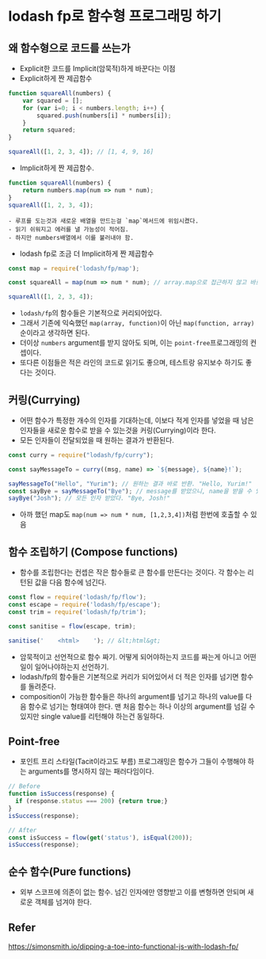 # lodash fp로 함수형 프로그래밍 하기

## 왜 함수형으로 코드를 쓰는가
- Explicit한 코드를 Implicit(암묵적)하게 바꾼다는 이점
- Explicit하게 짠 제곱함수
```js
function squareAll(numbers) {
    var squared = [];
    for (var i=0; i < numbers.length; i++) {
        squared.push(numbers[i] * numbers[i]);
    }
    return squared;
}

squareAll([1, 2, 3, 4]); // [1, 4, 9, 16]
```

- Implicit하게 짠 제곱함수.
```js
function squareAll(numbers) {
    return numbers.map(num => num * num);
}
squareAll([1, 2, 3, 4]);
```
    - 루프를 도는것과 새로운 배열을 만드는걸 `map`메서드에 위임시켰다.
    - 읽기 쉬워지고 에러를 낼 가능성이 적어짐.
    - 하지만 numbers배열에서 이를 불러내야 함.
- lodash fp로 조금 더 Implicit하게 짠 제곱함수
```js
const map = require('lodash/fp/map');

const squareAll = map(num => num * num); // array.map으로 접근하지 않고 바로 map을 부름. 그리고 함수에 arguments도 없음(커리되어서)

squareAll([1, 2, 3, 4]);
```

- `lodash/fp`의 함수들은 기본적으로 커리되어있다. 
- 그래서 기존에 익숙했던 `map(array, function)`이 아닌 `map(function, array)` 순이라고 생각하면 된다.
- 더이상 `numbers` argument를 받지 않아도 되며, 이는 `point-free`프로그래밍의 컨셉이다.
- 또다른 이점들은 적은 라인의 코드로 읽기도 좋으며, 테스트랑 유지보수 하기도 좋다는 것이다.

## 커링(Currying)
- 어떤 함수가 특정한 개수의 인자를 기대하는데, 이보다 적게 인자를 넣었을 때 남은 인자들을 새로운 함수로 받을 수 있는것을 커링(Currying)이라 한다.
- 모든 인자들이 전달되었을 때 원하는 결과가 반환된다.

```js
const curry = require("lodash/fp/curry");

const sayMessageTo = curry((msg, name) => `${message}, ${name}!`);

sayMessageTo("Hello", "Yurim"); // 원하는 결과 바로 반환. "Hello, Yurim!"
const sayBye = sayMessageTo("Bye"); // message를 받았으니, name을 받을 수 있는 새로운 함수 반환
sayBye("Josh"); // 모든 인자 받았다. "Bye, Josh!"
```
- 아까 했던 map도 `map(num => num * num, [1,2,3,4])`처럼 한번에 호출할 수 있음

## 함수 조립하기 (Compose functions)
- 함수를 조립한다는 컨셉은 작은 함수들로 큰 함수를 만든다는 것이다. 각 함수는 리턴된 값을 다음 함수에 넘긴다.
```js
const flow = require('lodash/fp/flow');
const escape = require('lodash/fp/escape');
const trim = require('lodash/fp/trim');

const sanitise = flow(escape, trim);

sanitise('    <html>    '); // &lt;html&gt;
```
- 암묵적이고 선언적으로 함수 짜기. 어떻게 되어야하는지 코드를 짜는게 아니고 어떤 일이 일어나야하는지 선언하기.
- lodash/fp의 함수들은 기본적으로 커리가 되어있어서 더 적은 인자를 넘기면 함수를 돌려준다.
- composition이 가능한 함수들은 하나의 argument를 넘기고 하나의 value를 다음 함수로 넘기는 형태여야 한다. 맨 처음 함수는 하나 이상의 argument를 넘길 수 있지만 single value를 리턴해야 하는건 동일하다.

## Point-free
- 포인트 프리 스타일(Tacit이라고도 부름) 프로그래밍은 함수가 그들이 수행해야 하는 arguments를 명시하지 않는 패러다임이다.

```js
// Before
function isSuccess(response) {
  if (response.status === 200) {return true;}
}
isSuccess(response);

// After
const isSuccess = flow(get('status'), isEqual(200));
isSuccess(response);
```

## 순수 함수(Pure functions)
- 외부 스코프에 의존이 없는 함수. 넘긴 인자에만 영향받고 이를 변형하면 안되며 새로운 객체를 넘겨야 한다.


## Refer
https://simonsmith.io/dipping-a-toe-into-functional-js-with-lodash-fp/